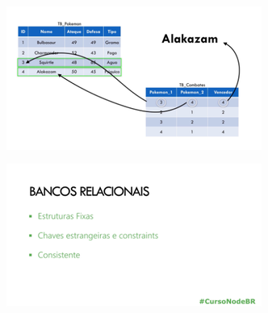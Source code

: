 <p align="center">
 <img style="margin-top:10px;" src="./exemplo-sql.png" width="800px">
 </p>
 <p align="center">
 <img style="margin-top:10px;" src="./db-relacionais.png" width="800px">
 </p>
